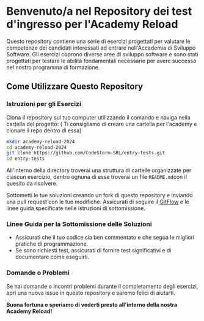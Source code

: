 
# Benvenuto/a nel Repository dei test d'ingresso per l'Academy Reload
Questo repository contiene una serie di esercizi progettati per valutare le competenze dei candidati interessati ad entrare nell'Accademia di Sviluppo Software. Gli esercizi coprono diverse aree di sviluppo software e sono stati progettati per testare le abilità fondamentali necessarie per avere successo nel nostro programma di formazione.

## Come Utilizzare Questo Repository

### Istruzioni per gli Esercizi
Clona il repository sul tuo computer utilizzando il comando e naviga nella cartella del progetto: (
Ti consigliamo di creare una cartella per l'academy e clonare il repo dentro di essa)
```bash
mkdir academy-reload-2024
cd academy-reload-2024
git clone https://github.com/CodeStorm-SRL/entry-tests.git
cd entry-tests
```
All'interno della directory troverai una struttura di cartelle organizzate per ciascun esercizio, dentro ognuna di esse troverai un file `README.md`con il quesito da risolvere.

Sottometti le tue soluzioni creando un fork di questo repository e inviando una pull request con le tue modifiche. Assicurati di seguire il [GitFlow](https://gist.github.com/mastrobirraio/b254372cf58df221fd1dd4243b672fb3) e le linee guida specificate nelle istruzioni di sottomissione.

### Linee Guida per la Sottomissione delle Soluzioni
* Assicurati che il tuo codice sia ben commentato e che segua le migliori pratiche di programmazione.
* Se sono richiesti test, assicurati di fornire test significativi e di documentare come eseguirli.

### Domande o Problemi
Se hai domande o incontri problemi durante il completamento degli esercizi, apri una nuova issue in questo repository e saremo felici di aiutarti.

**Buona fortuna e speriamo di vederti presto all'interno della nostra Academy Reload!**